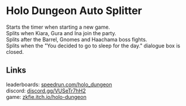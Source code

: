 # Holo Dungeon Auto Splitter
Starts the timer when starting a new game.  
Splits when Kiara, Gura and Ina join the party.  
Splits after the Barrel, Gnomes and Haachama boss fights.  
Splits when the "You decided to go to sleep for the day." dialogue box is closed.

## Links
leaderboards: [speedrun.com/holo_dungeon](https://www.speedrun.com/holo_dungeon)  
discord: [discord.gg/VUSeTr7hH2](https://discord.gg/VUSeTr7hH2)  
game: [zkfie.itch.io/holo-dungeon](https://zkfie.itch.io/holo-dungeon)  
